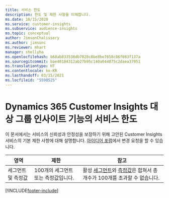 ```yaml
---
title: 서비스 한도
description: 한도 및 제한 사항을 이해합니다.
ms.date: 10/15/2020
ms.service: customer-insights
ms.subservice: audience-insights
ms.topic: conceptual
author: JimsonChalissery
ms.author: jimsonc
ms.reviewer: mhart
manager: shellyha
ms.openlocfilehash: b68ab833538db7020c8be8be7658c86f083f137a
ms.sourcegitcommit: bae40184312ab27b95c140a044875c2daea37951
ms.translationtype: HT
ms.contentlocale: ko-KR
ms.lasthandoff: 03/15/2021
ms.locfileid: "5598525"
---
```

# <a name="service-limits-in-dynamics-365-customer-insights-audience-insights-capability"></a>Dynamics 365 Customer Insights 대상 그룹 인사이트 기능의 서비스 한도

이 문서에서는 서비스의 신뢰성과 안정성을 보장하기 위해 고안된 Customer Insights 서비스의 기본 제한 사항에 대해 설명합니다. [아이디어 포럼](https://go.microsoft.com/fwlink/?linkid=2074172)에서 변경 요청을 할 수 있습니다. 
 
| 영역  | 제한  | 참고 |
|-------------|---------------------------------------------------------------------|---------------------------------------------------------------------|
| 세그먼트 및 측정값 | 100개의 세그먼트 또는 측정값입니다. | 활성 [세그먼트](segments.md)와 [측정값](measures.md)은 합쳐서 총 개수가 100개를 초과할 수 없습니다.  |


[!INCLUDE[footer-include](../includes/footer-banner.md)]